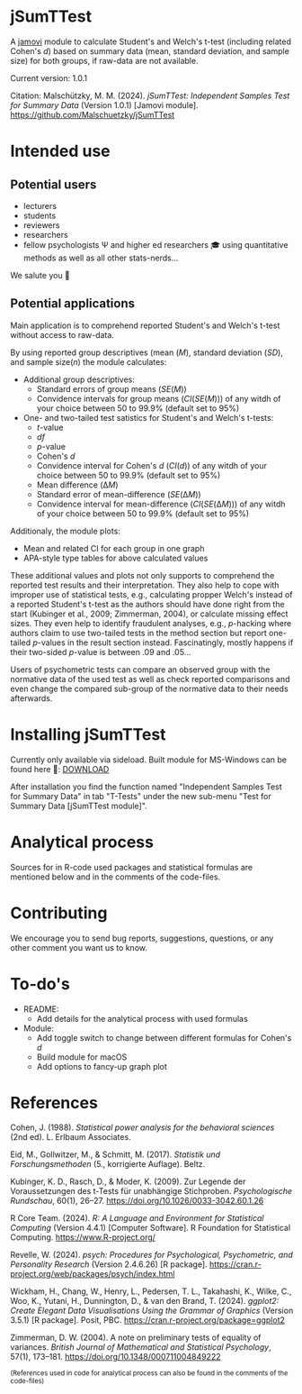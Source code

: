 # jSumTTest
A [jamovi](https://www.jamovi.org/) module to calculate Student's and Welch's t-test (including related Cohen's *d*) based on summary data (mean, standard deviation, and sample size) for both groups, if raw-data are not available.

Current version: 1.0.1

Citation: Malschützky, M. M. (2024). *jSumTTest: Independent Samples Test for Summary Data* (Version 1.0.1) [Jamovi module]. https://github.com/Malschuetzky/jSumTTest

# Intended use
## Potential users
+ lecturers
+ students
+ reviewers
+ researchers
+ fellow psychologists &Psi; and higher ed researchers :mortar_board: using quantitative methods as well as all other stats-nerds...

We salute you :vulcan_salute:

## Potential applications
Main application is to comprehend reported Student's and Welch's t-test without access to raw-data.

By using reported group descriptives (mean (*M*), standard deviation (*SD*), and sample size(*n*) the module calculates:
+ Additional group descriptives:
  + Standard errors of group means (*SE*(*M*))
  + Convidence intervals for group means (*CI*(*SE*(*M*))) of any witdh of your choice between 50 to 99.9% (default set to 95%)
+ One- and two-tailed test satistics for Student's and Welch's t-tests:
  + *t*-value
  + *df*
  + *p*-value
  + Cohen's *d*
  + Convidence interval for Cohen's *d* (*CI*(*d*)) of any witdh of your choice between 50 to 99.9% (default set to 95%)
  + Mean difference (&Delta;*M*)
  + Standard error of mean-difference (*SE*(&Delta;*M*))
  + Convidence interval for mean-difference (*CI*(*SE*(&Delta;*M*))) of any witdh of your choice between 50 to 99.9% (default set to 95%)
  
Additionaly, the module plots:
+ Mean and related CI for each group in one graph
+ APA-style type tables for above calculated values

These additional values and plots not only supports to comprehend the reported test results and their interpretation. They also help to cope with improper use of statistical tests, e.g., calculating propper Welch's instead of a reported Student's t-test as the authors should have done right from the start (Kubinger et al., 2009; Zimmerman, 2004), or calculate missing effect sizes. They even help to identify fraudulent analyses, e.g., *p*-hacking where authors claim to use two-tailed tests in the method section but report one-tailed *p*-values in the result section instead. Fascinatingly, mostly happens if their two-sided *p*-value is between .09 and .05...

Users of psychometric tests can compare an observed group with the normative data of the used test as well as check reported comparisons and even change the compared sub-group of the normative data to their needs afterwards.

# Installing jSumTTest

Currently only available via sideload. Built module for MS-Windows can be found here :file_folder:: [DOWNLOAD](jSumTTest_1.0.1.jmo)

After installation you find the function named "Independent Samples Test for Summary Data" in tab "T-Tests" under the new sub-menu "Test for Summary Data [jSumTTest module]".

# Analytical process

Sources for in R-code used packages and statistical formulas are mentioned below and in the comments of the code-files.

# Contributing

We encourage you to send bug reports, suggestions, questions, or any other comment you want us to know.

# To-do's

+ README:
  + Add details for the analytical process with used formulas
+ Module:  
  + Add toggle switch to change between different formulas for Cohen's *d*
  + Build module for macOS
  + Add options to fancy-up graph plot

# References
Cohen, J. (1988). *Statistical power analysis for the behavioral sciences* (2nd ed). L. Erlbaum Associates.

Eid, M., Gollwitzer, M., & Schmitt, M. (2017). *Statistik und Forschungsmethoden* (5., korrigierte Auflage). Beltz.

Kubinger, K. D., Rasch, D., & Moder, K. (2009). Zur Legende der Voraussetzungen des t-Tests für unabhängige Stichproben. *Psychologische Rundschau*, 60(1), 26–27. https://doi.org/10.1026/0033-3042.60.1.26

R Core Team. (2024). *R: A Language and Environment for Statistical Computing* (Version 4.4.1) [Computer Software]. R Foundation for Statistical Computing. https://www.R-project.org/

Revelle, W. (2024). *psych: Procedures for Psychological, Psychometric, and Personality Research* (Version 2.4.6.26) [R package]. https://cran.r-project.org/web/packages/psych/index.html

Wickham, H., Chang, W., Henry, L., Pedersen, T. L., Takahashi, K., Wilke, C., Woo, K., Yutani, H., Dunnington, D., & van den Brand, T. (2024). *ggplot2: Create Elegant Data Visualisations Using the Grammar of Graphics* (Version 3.5.1) [R package]. Posit, PBC. https://cran.r-project.org/package=ggplot2

Zimmerman, D. W. (2004). A note on preliminary tests of equality of variances. *British Journal of Mathematical and Statistical Psychology*, 57(1), 173–181. https://doi.org/10.1348/000711004849222

<sub>(References used in code for analytical process can also be found in the comments of the code-files)</sub>
